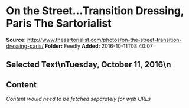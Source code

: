 # On the Street…Transition Dressing, Paris The Sartorialist

**Source:** http://www.thesartorialist.com/photos/on-the-street-transition-dressing-paris/
**Folder:** Feedly
**Added:** 2016-10-11T08:40:07


## Selected Text\nTuesday, October 11, 2016\n

## Content
*Content would need to be fetched separately for web URLs*
